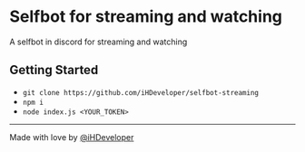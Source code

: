 # Selfbot for streaming and watching
A selfbot in discord for streaming and watching

## Getting Started
- `git clone https://github.com/iHDeveloper/selfbot-streaming`
- `npm i`
- `node index.js <YOUR_TOKEN>`

---
Made with love by [@iHDeveloper](https://github.com/iHDeveloper/selfbot-streaming)
